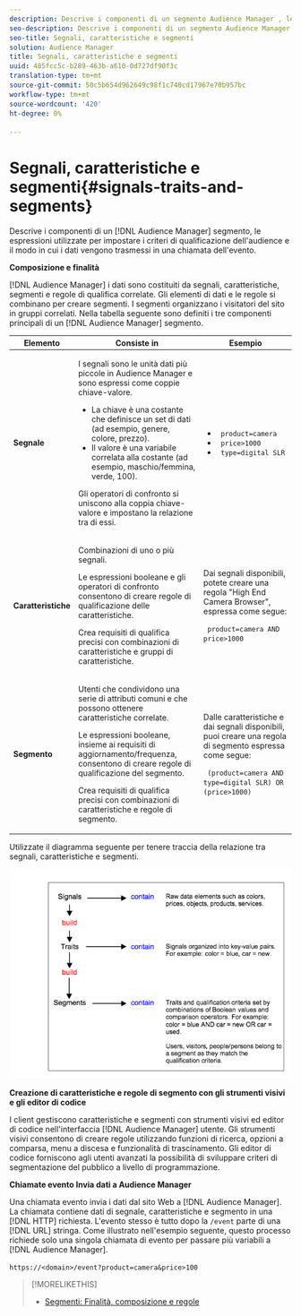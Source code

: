 ```yaml
---
description: Descrive i componenti di un segmento Audience Manager , le espressioni utilizzate per impostare i criteri di qualificazione dell'audience e il modo in cui i dati vengono trasmessi in una chiamata dell'evento.
seo-description: Descrive i componenti di un segmento Audience Manager , le espressioni utilizzate per impostare i criteri di qualificazione dell'audience e il modo in cui i dati vengono trasmessi in una chiamata dell'evento.
seo-title: Segnali, caratteristiche e segmenti
solution: Audience Manager
title: Segnali, caratteristiche e segmenti
uuid: 485fcc5c-b289-463b-a610-0d727df90f3c
translation-type: tm+mt
source-git-commit: 50c5b654d962649c98f1c740cd17967e70b957bc
workflow-type: tm+mt
source-wordcount: '420'
ht-degree: 0%

---
```



# Segnali, caratteristiche e segmenti{#signals-traits-and-segments}

Descrive i componenti di un [!DNL Audience Manager] segmento, le espressioni utilizzate per impostare i criteri di qualificazione dell&#39;audience e il modo in cui i dati vengono trasmessi in una chiamata dell&#39;evento.

<!-- 

c_signal_trait_segment.xml

 -->

**Composizione e finalità**

[!DNL Audience Manager] i dati sono costituiti da segnali, caratteristiche, segmenti e regole di qualifica correlate. Gli elementi di dati e le regole si combinano per creare segmenti. I segmenti organizzano i visitatori del sito in gruppi correlati. Nella tabella seguente sono definiti i tre componenti principali di un [!DNL Audience Manager] segmento.

<table id="table_E8373A01C3414C42B4983A59BF0F0669"> 
 <thead> 
  <tr> 
   <th colname="col1" class="entry"> Elemento </th> 
   <th colname="col2" class="entry"> Consiste in </th> 
   <th colname="col3" class="entry"> Esempio  </th> 
  </tr>
 </thead>
 <tbody> 
  <tr> 
   <td colname="col1"><b>Segnale</b> </td> 
   <td colname="col2"> <p>I segnali sono le unità dati più piccole in <span class="keyword"> Audience Manager</span> e sono espressi come coppie <a href="../reference/key-value-pairs-explained.md"></a>chiave-valore. </p> 
    <ul id="ul_728347E325284B9FA0B4E05DE8CF4570"> 
     <li id="li_89574A3B4A734726AD43405AE6D85FF5">La chiave è una costante che definisce un set di dati (ad esempio, genere, colore, prezzo). </li> 
     <li id="li_D35601B33EE24EC5857F45D9577254D4">Il valore è una variabile correlata alla costante (ad esempio, maschio/femmina, verde, 100). </li> 
    </ul> <p>Gli operatori di confronto si uniscono alla coppia chiave-valore e impostano la relazione tra di essi. </p> </td> 
   <td colname="col3"> 
    <ul id="ul_A6D8D30A37C94437A7BF38736C6F8556"> 
     <li id="li_74C87C34FA254783AC0DEBBC69B35AC4"><code> product=camera</code> </li> 
     <li id="li_C1727B9136024E56B60374597A7DCA00"><code> price&gt;1000</code> </li> 
     <li id="li_B2E7798768EE444AB978F3F27B0BC0B5"><code> type=digital SLR</code> </li> 
    </ul> </td> 
  </tr> 
  <tr> 
   <td colname="col1"><b>Caratteristiche</b> </td> 
   <td colname="col2"> <p>Combinazioni di uno o più segnali. </p> <p>Le espressioni booleane e gli operatori di confronto consentono di creare regole di qualificazione delle caratteristiche. </p> <p>Crea requisiti di qualifica precisi con combinazioni di caratteristiche e gruppi di caratteristiche. </p> </td> 
   <td colname="col3"> <p>Dai segnali disponibili, potete creare una regola "High End Camera Browser", espressa come segue: </p> <p><code> product=camera AND price&gt;1000</code> </p> </td> 
  </tr> 
  <tr> 
   <td colname="col1"><b>Segmento</b> </td> 
   <td colname="col2"> <p>Utenti che condividono una serie di attributi comuni e che possono ottenere caratteristiche correlate. </p> <p>Le espressioni booleane, insieme ai requisiti di aggiornamento/frequenza, consentono di creare regole di qualificazione del segmento. </p> <p>Crea requisiti di qualifica precisi con combinazioni di caratteristiche e regole di segmento. </p> </td> 
   <td colname="col3"> <p>Dalle caratteristiche e dai segnali disponibili, puoi creare una regola di segmento espressa come segue: </p> <p><code> (product=camera AND type=digital SLR) OR (price&gt;1000)</code> </p> </td> 
  </tr> 
 </tbody> 
</table>

Utilizzate il diagramma seguente per tenere traccia della relazione tra segnali, caratteristiche e segmenti.

![](assets/signals-traits-segments.png)

**Creazione di caratteristiche e regole di segmento con gli strumenti visivi e gli editor di codice**

I client gestiscono caratteristiche e segmenti con strumenti visivi ed editor di codice nell&#39;interfaccia [!DNL Audience Manager] utente. Gli strumenti visivi consentono di creare regole utilizzando funzioni di ricerca, opzioni a comparsa, menu a discesa e funzionalità di trascinamento. Gli editor di codice forniscono agli utenti avanzati la possibilità di sviluppare criteri di segmentazione del pubblico a livello di programmazione.

**Chiamate evento Invia dati a  Audience Manager**

Una chiamata evento invia i dati dal sito Web a [!DNL Audience Manager]. La chiamata contiene dati di segnale, caratteristiche e segmento in una [!DNL HTTP] richiesta. L&#39;evento stesso è tutto dopo la `/event` parte di una [!DNL URL] stringa. Come illustrato nell&#39;esempio seguente, questo processo richiede solo una singola chiamata di evento per passare più variabili a [!DNL Audience Manager].

`https://<domain>/event?product=camera&price>100`

>[!MORELIKETHIS]
>
>* [Segmenti: Finalità, composizione e regole](../features/segments/segments-purpose.md)

